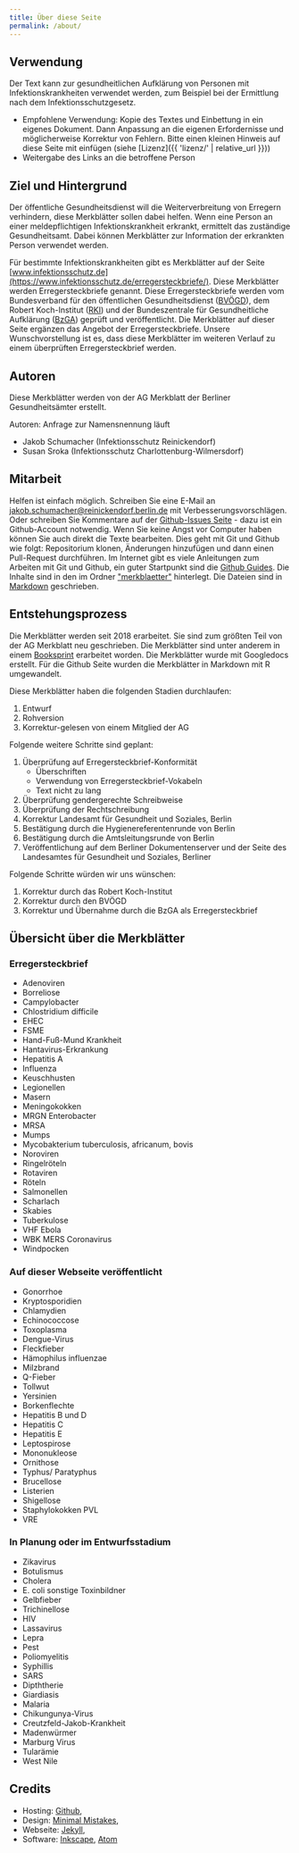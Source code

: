 ```yaml
---
title: Über diese Seite
permalink: /about/
---
```


## Verwendung
Der Text kann zur gesundheitlichen Aufklärung von Personen mit Infektionskrankheiten verwendet werden, zum Beispiel bei der Ermittlung nach dem Infektionsschutzgesetz.
* Empfohlene Verwendung: Kopie des Textes und Einbettung in ein eigenes Dokument. Dann Anpassung an die eigenen Erfordernisse und möglicherweise Korrektur von Fehlern. Bitte einen kleinen Hinweis auf diese Seite mit einfügen (siehe [Lizenz]({{ 'lizenz/' | relative_url }}))
* Weitergabe des Links an die betroffene Person

## Ziel und Hintergrund
Der öffentliche Gesundheitsdienst will die Weiterverbreitung von Erregern verhindern, diese Merkblätter sollen dabei helfen. Wenn eine Person an einer meldepflichtigen Infektionskrankheit erkrankt, ermittelt das zuständige Gesundheitsamt. Dabei können Merkblätter zur Information der erkrankten Person verwendet werden.

Für bestimmte Infektionskrankheiten gibt es Merkblätter auf der Seite [www.infektionsschutz.de](https://www.infektionsschutz.de/erregersteckbriefe/). Diese Merkblätter werden Erregersteckbriefe genannt. Diese Erregersteckbriefe werden vom Bundesverband für den öffentlichen Gesundheitsdienst ([BVÖGD](https://bvoegd.de)), dem Robert Koch-Institut ([RKI](https://www.rki.de)) und der Bundeszentrale für Gesundheitliche Aufklärung ([BzGA](https://www.bzga.de)) geprüft und veröffentlicht. Die Merkblätter auf dieser Seite ergänzen das Angebot der Erregersteckbriefe. Unsere Wunschvorstellung ist es, dass diese Merkblätter im weiteren Verlauf zu einem überprüften Erregersteckbrief werden.

## Autoren
Diese Merkblätter werden von der AG Merkblatt der Berliner Gesundheitsämter erstellt.

Autoren:
Anfrage zur Namensnennung läuft

<!--- * Bettina Weiß (Infektionsschutz Charlottenburg-Wilmersdorf)
* Claudia Ruscher (Landesamt für Gesundheit und Soziales)
* Denis Hedeler (Infektionsschutz Treptow-Köpenick)
* Inas Abdelgawad (Infektionsschutz Spandau) --->

* Jakob Schumacher  (Infektionsschutz Reinickendorf)
* Susan Sroka (Infektionsschutz Charlottenburg-Wilmersdorf)

<!--- * Kathrin Schaten (Infektionsschutz Mitte) --->



## Mitarbeit
Helfen ist einfach möglich. Schreiben Sie eine E-Mail an jakob.schumacher@reinickendorf.berlin.de mit Verbesserungsvorschlägen. Oder schreiben Sie Kommentare auf der [Github-Issues Seite](https://github.com/jakobschumacher/oegd_merkblaetter/issues) - dazu ist ein Github-Account notwendig. Wenn Sie keine Angst vor Computer haben können Sie auch direkt die Texte  bearbeiten. Dies geht mit Git und Github wie folgt: Repositorium klonen, Änderungen hinzufügen und dann einen Pull-Request durchführen. Im Internet gibt es viele Anleitungen zum Arbeiten mit Git und Github, ein guter Startpunkt sind die [Github Guides](https://guides.github.com/activities/hello-world/). Die Inhalte sind in den im Ordner ["merkblaetter"](https://github.com/jakobschumacher/oegd_merkblaetter/tree/master/_merkblaetter) hinterlegt. Die Dateien sind in [Markdown](https://docs.github.com/en/github/writing-on-github) geschrieben.

## Entstehungsprozess
Die Merkblätter werden seit 2018 erarbeitet. Sie sind zum größten Teil von der AG Merkblatt neu geschrieben. Die Merkblätter sind unter anderem in einem [Booksprint](https://www.akademie-oegw.de/programm/digitales-lernen/lehrbuch-oeff-gesundheit.html) erarbeitet worden. Die Merkblätter wurde mit Googledocs erstellt. Für die Github Seite wurden die Merkblätter in Markdown mit R umgewandelt.

Diese Merkblätter haben die folgenden Stadien durchlaufen:
 1. Entwurf
 1. Rohversion
 1. Korrektur-gelesen von einem Mitglied der AG


Folgende weitere Schritte sind geplant:
1. Überprüfung auf Erregersteckbrief-Konformität
   * Überschriften
   * Verwendung von Erregersteckbrief-Vokabeln
   * Text nicht zu lang
1. Überprüfung gendergerechte Schreibweise
1. Überprüfung der Rechtschreibung
1. Korrektur Landesamt für Gesundheit und Soziales, Berlin
 1. Bestätigung durch die Hygienereferentenrunde von Berlin
 1. Bestätigung durch die Amtsleitungsrunde von Berlin
 1. Veröffentlichung auf dem Berliner Dokumentenserver und der Seite des Landesamtes für Gesundheit und Soziales, Berliner

Folgende Schritte würden wir uns wünschen:
1. Korrektur durch das Robert Koch-Institut
1. Korrektur durch den BVÖGD
1. Korrektur und Übernahme durch die BzGA als Erregersteckbrief

## Übersicht über die Merkblätter
### Erregersteckbrief
* Adenoviren
* Borreliose
* Campylobacter
* Chlostridium difficile
* EHEC
* FSME
* Hand-Fuß-Mund Krankheit
* Hantavirus-Erkrankung
* Hepatitis A
* Influenza
* Keuschhusten
* Legionellen
* Masern
* Meningokokken
* MRGN Enterobacter
* MRSA
* Mumps
* Mycobakterium tuberculosis, africanum, bovis
* Noroviren
* Ringelröteln
* Rotaviren
* Röteln
* Salmonellen
* Scharlach
* Skabies
* Tuberkulose
* VHF Ebola
* WBK MERS Coronavirus
* Windpocken

### Auf dieser Webseite veröffentlicht
* Gonorrhoe
* Kryptosporidien
* Chlamydien
* Echinococcose
* Toxoplasma
* Dengue-Virus
* Fleckfieber
* Hämophilus influenzae
* Milzbrand
* Q-Fieber
* Tollwut
* Yersinien
* Borkenflechte
* Hepatitis B und D
* Hepatitis C
* Hepatitis E
* Leptospirose
* Mononukleose
* Ornithose
* Typhus/ Paratyphus
* Brucellose
* Listerien
* Shigellose
* Staphylokokken PVL
* VRE

### In Planung oder im Entwurfsstadium
* Zikavirus
* Botulismus
* Cholera
* E. coli sonstige Toxinbildner
* Gelbfieber
* Trichinellose
* HIV
* Lassavirus
* Lepra
* Pest
* Poliomyelitis
* Syphillis
* SARS
* Dipththerie
* Giardiasis
* Malaria
* Chikungunya-Virus
* Creutzfeld-Jakob-Krankheit
* Madenwürmer
* Marburg Virus
* Tularämie
* West Nile


## Credits
* Hosting: <a href="https://github.com" rel="nofollow">Github</a>,
* Design: <a href="https://mademistakes.com/work/minimal-mistakes-jekyll-theme/" rel="nofollow">Minimal Mistakes</a>,
* Webseite: <a href="https://jekyllrb.com" rel="nofollow">Jekyll</a>,
* Software: <a href="https://inkscape.org/" rel="nofollow">Inkscape</a>, [Atom](https://atom.io)

<!--- * Symbole: [Publicdomainvectors](https://publicdomainvectors.org), [Pixbay](https://pixabay.com/de/illustrations/covid-19-coronavirus-corona-5222513/)--->
